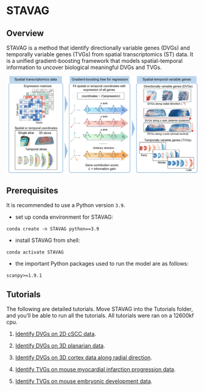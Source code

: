 # STAVAG

## Overview
STAVAG is a method that identify directionally variable genes (DVGs) and temporally variable genes (TVGs) from spatial transcriptomics (ST) data. It is a unified gradient-boosting framework that models spatial-temporal information to uncover biological meaningful DVGs and TVGs.

![](./STAVAG_overview.png)

## Prerequisites
It is recommended to use a Python version  `3.9`.
* set up conda environment for STAVAG:
```
conda create -n STAVAG python==3.9
```
* install STAVAG from shell:
```
conda activate STAVAG
```

* the important Python packages used to run the model are as follows: 
```
scanpy>=1.9.1
```

## Tutorials
The following are detailed tutorials. Move STAVAG into the Tutorials folder, and you’ll be able to run all the tutorials. All tutorials were ran on a 12600kf cpu.

1. [Identify DVGs on 2D cSCC data](./Tutorials/Case_I_STAVAG_on_2D_cSCC_data.ipynb).

2. [Identify DVGs on 3D planarian data](./Tutorials/Case_II_STAVAG_on_3D_planarian_data.ipynb).

3. [Identify DVGs on 3D cortex data along radial direction](./Tutorials/Case_III_STAVAG_on_STARmap_3D_cortex.ipynb).

4. [Identify TVGs on mouse myocardial infarction progression data](./Tutorials/Case_IV_STAVAG_on_mouse_myocardial_infarction_progression_data.ipynb).

5. [Identify TVGs on mouse embryonic development data](./Tutorials/Case_V_STAVAG_on_mouse_embryonic_development_data.ipynb).
